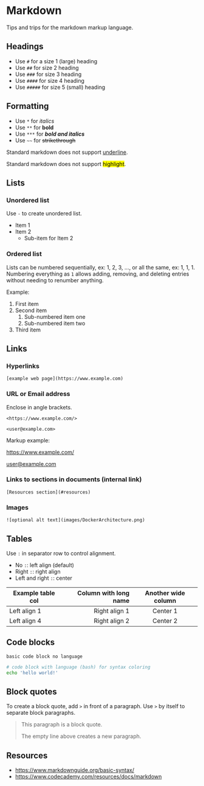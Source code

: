 # Markdown

Tips and trips for the markdown markup language.

## Headings
- Use `#` for a size 1 (large) heading
- Use `##` for size 2 heading
- Use `###` for size 3 heading
- Use `####` for size 4 heading
- Use `#####` for size 5 (small) heading

## Formatting
- Use `*` for *italics*
- Use `**` for **bold**
- Use `***` for ***bold and italics***
- Use `~~` for ~~strikethrough~~

Standard markdown does not support <u>underline</u>.

Standard markdown does not support <mark>highlight</mark>.

## Lists

### Unordered list
Use `-` to create unordered list.

- Item 1
- Item 2
    - Sub-item for Item 2

### Ordered list
Lists can be numbered sequentially, ex: 1, 2, 3, ..., or all the same, ex: 1, 1, 1. Numbering everything as `1` allows adding, removing, and deleting entries without needing to renumber anything.

Example:
1. First item
1. Second item
    1. Sub-numbered item one
    1. Sub-numbered item two
1. Third item

## Links

### Hyperlinks
```
[example web page](https://www.example.com)
```

### URL or Email address
Enclose in angle brackets.
```
<https://www.example.com/>

<user@example.com>
```

Markup example:

<https://www.example.com/>

<user@example.com>

### Links to sections in documents (internal link)
```
[Resources section](#resources)
```

### Images
```
![optional alt text](images/DockerArchitecture.png)
```

## Tables

Use `:` in separator row to control alignment.
- No `:`: left align (default)
- Right `:`: right align
- Left and right `:`: center

| Example table col | Column with long name | Another wide column |
|-------------------|----------------------:|:-------------------:|
| Left align 1      | Right align 1         | Center 1            |
| Left align 4      | Right align 2         | Center 2            |

## Code blocks
```
basic code block no language
```

```bash
# code block with language (bash) for syntax coloring
echo 'hello world!'
```

## Block quotes
To create a block quote, add `>` in front of a paragraph. Use `>` by itself to separate block paragraphs.

> This paragraph is a block quote.
>
> The empty line above creates a new paragraph.

## Resources
- https://www.markdownguide.org/basic-syntax/
- https://www.codecademy.com/resources/docs/markdown
